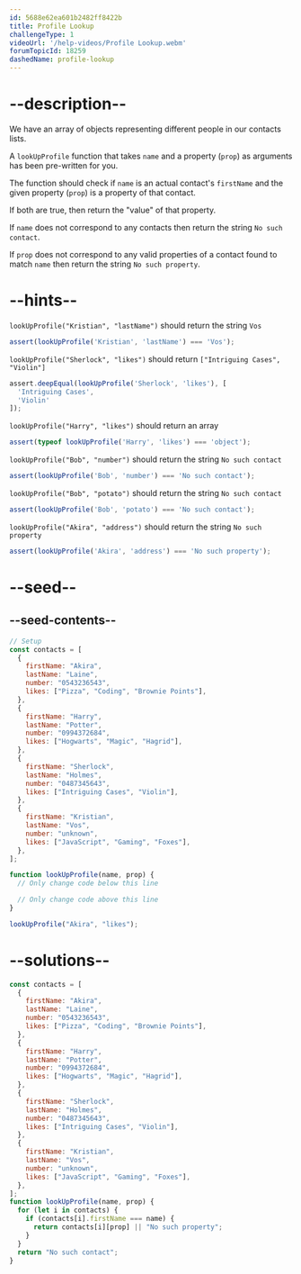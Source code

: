 ```yaml
---
id: 5688e62ea601b2482ff8422b
title: Profile Lookup
challengeType: 1
videoUrl: '/help-videos/Profile Lookup.webm'
forumTopicId: 18259
dashedName: profile-lookup
---
```


# --description--

We have an array of objects representing different people in our contacts lists.

A `lookUpProfile` function that takes `name` and a property (`prop`) as arguments has been pre-written for you.

The function should check if `name` is an actual contact's `firstName` and the given property (`prop`) is a property of that contact.

If both are true, then return the "value" of that property.

If `name` does not correspond to any contacts then return the string `No such contact`.

If `prop` does not correspond to any valid properties of a contact found to match `name` then return the string `No such property`.

# --hints--

`lookUpProfile("Kristian", "lastName")` should return the string `Vos`

```js
assert(lookUpProfile('Kristian', 'lastName') === 'Vos');
```

`lookUpProfile("Sherlock", "likes")` should return `["Intriguing Cases", "Violin"]`

```js
assert.deepEqual(lookUpProfile('Sherlock', 'likes'), [
  'Intriguing Cases',
  'Violin'
]);
```

`lookUpProfile("Harry", "likes")` should return an array

```js
assert(typeof lookUpProfile('Harry', 'likes') === 'object');
```

`lookUpProfile("Bob", "number")` should return the string `No such contact`

```js
assert(lookUpProfile('Bob', 'number') === 'No such contact');
```

`lookUpProfile("Bob", "potato")` should return the string `No such contact`

```js
assert(lookUpProfile('Bob', 'potato') === 'No such contact');
```

`lookUpProfile("Akira", "address")` should return the string `No such property`

```js
assert(lookUpProfile('Akira', 'address') === 'No such property');
```

# --seed--

## --seed-contents--

```js
// Setup
const contacts = [
  {
    firstName: "Akira",
    lastName: "Laine",
    number: "0543236543",
    likes: ["Pizza", "Coding", "Brownie Points"],
  },
  {
    firstName: "Harry",
    lastName: "Potter",
    number: "0994372684",
    likes: ["Hogwarts", "Magic", "Hagrid"],
  },
  {
    firstName: "Sherlock",
    lastName: "Holmes",
    number: "0487345643",
    likes: ["Intriguing Cases", "Violin"],
  },
  {
    firstName: "Kristian",
    lastName: "Vos",
    number: "unknown",
    likes: ["JavaScript", "Gaming", "Foxes"],
  },
];

function lookUpProfile(name, prop) {
  // Only change code below this line

  // Only change code above this line
}

lookUpProfile("Akira", "likes");
```

# --solutions--

```js
const contacts = [
  {
    firstName: "Akira",
    lastName: "Laine",
    number: "0543236543",
    likes: ["Pizza", "Coding", "Brownie Points"],
  },
  {
    firstName: "Harry",
    lastName: "Potter",
    number: "0994372684",
    likes: ["Hogwarts", "Magic", "Hagrid"],
  },
  {
    firstName: "Sherlock",
    lastName: "Holmes",
    number: "0487345643",
    likes: ["Intriguing Cases", "Violin"],
  },
  {
    firstName: "Kristian",
    lastName: "Vos",
    number: "unknown",
    likes: ["JavaScript", "Gaming", "Foxes"],
  },
];
function lookUpProfile(name, prop) {
  for (let i in contacts) {
    if (contacts[i].firstName === name) {
      return contacts[i][prop] || "No such property";
    }
  }
  return "No such contact";
}
```
